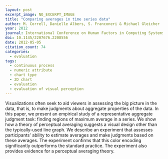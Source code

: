 ```yaml
---
layout: post
excerpt_image: NO_EXCERPT_IMAGE
title: "Comparing averages in time series data"
author: M. Correll, Danielle Albers, S. Franconeri & Michael Gleicher
year: 2012
journal: International Conference on Human Factors in Computing Systems
doi: 10.1145/2207676.2208556
date: 2012-05-05
citation_count: 74
categories:
  - evaluation
tags:
  - continuous process
  - numeric attribute
  - chart type
  - 2D chart
  - evaluation
  - evaluation of visual perception
---
```

Visualizations often seek to aid viewers in assessing the big picture in the data, that is, to make judgments about aggregate properties of the data. In this paper, we present an empirical study of a representative aggregate judgment task: finding regions of maximum average in a series. We show how a theory of perceptual averaging suggests a visual design other than the typically-used line graph. We describe an experiment that assesses participants' ability to estimate averages and make judgments based on these averages. The experiment confirms that this color encoding significantly outperforms the standard practice. The experiment also provides evidence for a perceptual averaging theory.
